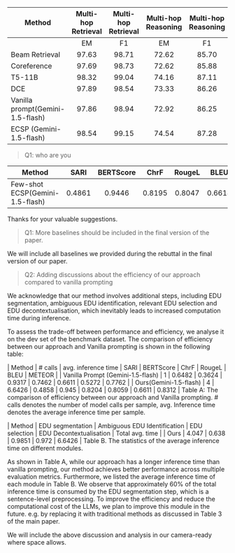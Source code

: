 |        Method            | Multi-hop Retrieval| Multi-hop Retrieval | Multi-hop Reasoning | Multi-hop Reasoning |
|--------------------------|:------------------:|:------------------:|:------------------:|:------------------:|
|                                      |        EM           |        F1           |        EM           |        F1           |
| Beam Retrieval                       |        97.63        |        98.71        |        72.62        |        85.70        |
| Coreference                          |        97.69        |        98.73        |        72.62        |        85.88        |
| T5-11B                               |        98.32        |        99.04        |        74.16        |        87.11        |
| DCE                                  |        97.89        |        98.54        |        73.33        |        86.26        |
| Vanilla prompt(Gemini-1.5-flash)     |        97.86        |        98.94        |        72.92        |        86.25        |
| ECSP (Gemini-1.5-flash)              |        98.54        |        99.15        |        74.54        |        87.28        |


> Q1: who are you 



|        Method            | SARI| BERTScore | ChrF | RougeL | BLEU | METEOR |
|----------|:----------:|:----------:|:----------:|:----------:|:----------:|:----------:|
|Few-shot ECSP(Gemini-1.5-flash) | 0.4861 |0.9446 | 0.8195 | 0.8047 | 0.6618 | 0.8317|




Thanks for your valuable suggestions.

> Q1: More baselines should be included in the final version of the paper.

We will include all baselines we provided during the rebuttal in the final version of our paper.

> Q2: Adding discussions about the efficiency of our approach compared to vanilla prompting

We acknowledge that our method involves additional steps, including EDU segmentation, ambiguous EDU identification, relevant EDU selection and EDU decontextualisation, which inevitably leads to increased computation time during inference.

To assess the trade-off between performance and efficiency, we analyse it on the dev set of the benchmark dataset. The comparison of efficiency between our approach and Vanilla prompting is shown in the following table:

|                     Method                     | # calls | avg. inference time | SARI | BERTScore | ChrF | RougeL | BLEU | METEOR |
| Vanilla Prompt (Gemini-1.5-flash) |     1     |          0.6482           | 0.3624 |    0.9317    | 0.7462 | 0.6611 | 0.5272 | 0.7762 |
|          Ours(Gemini-1.5-flash)        |      4    |           6.6426          |  0.4858 |	 0.945     | 0.8204 | 0.8059 | 0.6611 | 0.8312 |
Table A: The comparison of efficiency between our approach and Vanilla prompting. # calls denotes the number of model calls per sample, avg. Inference time denotes the average inference time per sample.

| Method | EDU segmentation | Ambiguous EDU Identification | EDU selection | EDU Decontextualisation | Total avg. time |
|   Ours   |           4.047             |                      0.638                   |	  0.9851        |	              0.972                |       6.6426        |
Table B. The statistics of the average inference time on different modules.

As shown in Table A, while our approach has a longer inference time than vanilla prompting, our method achieves better performance across multiple evaluation metrics. Furthermore, we listed the average inference time of each module in Table B. We observe that approximately 60% of the total inference time is consumed by the EDU segmentation step, which is a sentence-level preprocessing. To improve the efficiency and reduce the computational cost of the LLMs, we plan to improve this module in the future. e.g. by replacing it with traditional methods as discussed in Table 3 of the main paper.

We will include the above discussion and analysis in our camera-ready where space allows.

